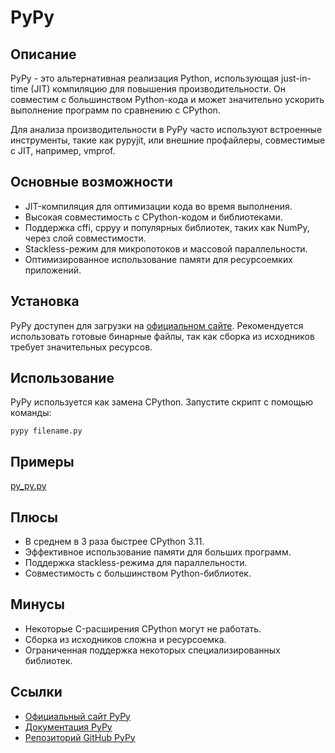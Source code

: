 # PyPy

## Описание
PyPy - это альтернативная реализация Python, использующая just-in-time (JIT) компиляцию для повышения производительности.
Он совместим с большинством Python-кода и может значительно ускорить выполнение программ по сравнению с CPython.

Для анализа производительности в PyPy часто используют встроенные инструменты, такие как pypyjit, или внешние профайлеры, совместимые с JIT, например, vmprof.


## Основные возможности
- JIT-компиляция для оптимизации кода во время выполнения.
- Высокая совместимость с CPython-кодом и библиотеками.
- Поддержка cffi, cppyy и популярных библиотек, таких как NumPy, через слой совместимости.
- Stackless-режим для микропотоков и массовой параллельности.
- Оптимизированное использование памяти для ресурсоемких приложений.

## Установка
PyPy доступен для загрузки на [официальном сайте](https://pypy.org/). Рекомендуется использовать готовые бинарные файлы, так как сборка из исходников требует значительных ресурсов.

## Использование
PyPy используется как замена CPython. Запустите скрипт с помощью команды:
```
pypy filename.py
```

## Примеры
[py_py.py](../examples/py_py.py)

## Плюсы
- В среднем в 3 раза быстрее CPython 3.11.
- Эффективное использование памяти для больших программ.
- Поддержка stackless-режима для параллельности.
- Совместимость с большинством Python-библиотек.

## Минусы
- Некоторые C-расширения CPython могут не работать.
- Сборка из исходников сложна и ресурсоемка.
- Ограниченная поддержка некоторых специализированных библиотек.

## Ссылки
- [Официальный сайт PyPy](https://pypy.org/)
- [Документация PyPy](https://doc.pypy.org/en/latest/)
- [Репозиторий GitHub PyPy](https://github.com/pypy/pypy)